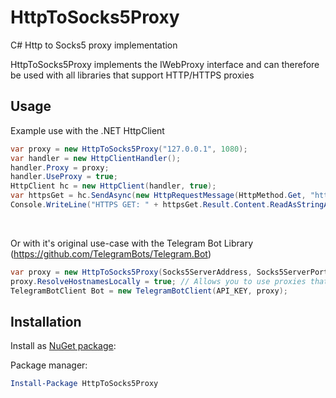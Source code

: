# HttpToSocks5Proxy
C# Http to Socks5 proxy implementation

HttpToSocks5Proxy implements the IWebProxy interface and can therefore be used with all libraries that support HTTP/HTTPS proxies

## Usage
Example use with the .NET HttpClient

```c#
var proxy = new HttpToSocks5Proxy("127.0.0.1", 1080);
var handler = new HttpClientHandler();
handler.Proxy = proxy;
handler.UseProxy = true;
HttpClient hc = new HttpClient(handler, true);
var httpsGet = hc.SendAsync(new HttpRequestMessage(HttpMethod.Get, "https://httpbin.org/ip"));
Console.WriteLine("HTTPS GET: " + httpsGet.Result.Content.ReadAsStringAsync().Result);
```
</br>

Or with it's original use-case with the Telegram Bot Library (https://github.com/TelegramBots/Telegram.Bot)
```c#
var proxy = new HttpToSocks5Proxy(Socks5ServerAddress, Socks5ServerPort);
proxy.ResolveHostnamesLocally = true; // Allows you to use proxies that are only allowing connections to Telegram
TelegramBotClient Bot = new TelegramBotClient(API_KEY, proxy);
```

## Installation

Install as [NuGet package](https://www.nuget.org/packages/HttpToSocks5Proxy/):

Package manager:

```powershell
Install-Package HttpToSocks5Proxy
```